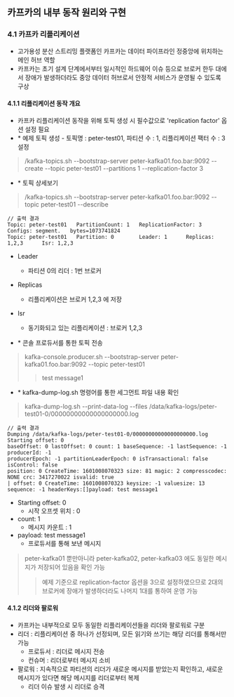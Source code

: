 ## 카프카의 내부 동작 원리와 구현

### 4.1 카프카 리플리케이션 

- 고가용성 분산 스트리밍 플랫폼인 카프카는 데이터 파이프라인 정중앙에 위치하는 메인 허브 역할
- 카프카는 초기 설계 단계에서부터 일시적인 하드웨어 이슈 등으로 브로커 한두 대에서 장애가 발생하더라도 중앙 데이터 허브로서 안정적 서비스가 운영될 수 있도록 구상

#### 4.1.1 리플리케이션 동작 개요

- 카프카 리플리케이션 동작을 위해 토픽 생성 시 필수값으로 'replication factor' 옵션 설정 필요
- \* 예제 토픽 생성 - 토픽명 : peter-test01, 파티션 수 : 1, 리플리케이션 팩터 수 : 3 설정
> /kafka-topics.sh --bootstrap-server peter-kafka01.foo.bar:9092 --create --topic peter-test01 --partitions 1 --replication-factor 3


- \* 토픽 상세보기 
> /kafka-topics.sh --bootstrap-server peter-kafka01.foo.bar:9092 --topic peter-test01 --describe
````shell
// 출력 결과
Topic: peter-test01   PartitionCount: 1   ReplicationFactor: 3   Configs: segment.   bytes=1073741824
Topic: peter-test01   Partition: 0        Leader: 1      Replicas: 1,2,3      Isr: 1,2,3
````
   - Leader 
     - 파티션 0의 리더 : 1번 브로커 
   - Replicas
     - 리플리케이션은 브로커 1,2,3 에 저장
   - Isr
     - 동기화되고 있는 리플리케이션 : 브로커 1,2,3 
     

- \* 콘솔 프로듀서를 통한 토픽 전송 
> kafka-console.producer.sh --bootstrap-server peter-kafka01.foo.bar:9092 --topic peter-test01
> > test message1

- \* kafka-dump-log.sh 명령어를 통한 세그먼트 파일 내용 확인 

> kafka-dump-log.sh --print-data-log --files /data/kafka-logs/peter-test01-0/00000000000000000000.log
````shell
// 출력 결과
Dumping /data/kafka-logs/peter-test01-0/00000000000000000000.log
Starting offset: 0
baseOffset: 0 lastOffset: 0 count: 1 baseSequence: -1 lastSequence: -1 producerId: -1
producerEpoch: -1 partitionLeaderEpoch: 0 isTransactional: false isControl: false
position: 0 CreateTime: 1601008070323 size: 81 magic: 2 compresscodec: NONE crc: 3417270022 isvalid: true
| offset: 0 CreateTime: 1601008070323 keysize: -1 valuesize: 13 sequence: -1 headerKeys:[]payload: test message1
````

- Starting offset: 0
  - 시작 오프셋 위치 : 0 
- count: 1
  - 메시지 카운트 : 1 
- payload: test message1
  - 프로듀서를 통해 보낸 메시지 

> peter-kafka01 뿐만아니라 peter-kafka02, peter-kafka03 에도 동일한 메시지가 저장되어 있음을 확인 가능 
> > 예제 기준으로 replication-factor 옵션을 3으로 설정하였으므로 2대의 브로커에 장애가 발생하더라도 나머지 1대를 통하여 운영 가능


#### 4.1.2 리더와 팔로워

- 카프카는 내부적으로 모두 동일한 리플리케이션들을 리더와 팔로워로 구분
- 리더 : 리플리케이션 중 하나가 선정되며, 모든 읽기와 쓰기는 해당 리더를 통해서만 가능
  - 프로듀서 : 리더로 메시지 전송
  - 컨슈머 : 리더로부터 메시지 소비
- 팔로워 : 지속적으로 파티션의 리더가 새로운 메시지를 받았는지 확인하고, 새로운 메시지가 있다면 해당 메시지를 리더로부터 복제
  - 리더 이슈 발생 시 리더로 승격 
